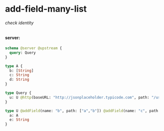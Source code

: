 # add-field-many-list

###### check identity

#### server:

```graphql
schema @server @upstream {
  query: Query
}

type A {
  b: [String]
  c: String
  d: String
}

type Query {
  u: U @http(baseURL: "http://jsonplaceholder.typicode.com", path: "/us/1")
}

type U @addField(name: "b", path: ["a","b"]) @addField(name: "c", path: ["a","c"]) @addField(name: "d", path: ["a","d"]) {
  a: A
  e: String
}
```
